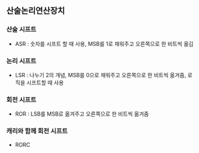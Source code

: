 ## 산술논리연산장치
### 산술 시프트
- ASR : 숫자를 시프트 할 때 사용, MSB를 1로 채워주고 오른쪽으로 한 비트씩 옮김
### 논리 시프트
- LSR : 나누기 2의 개념, MSB를 0으로 채워주고 오른쪽으로 한 비트씩 옮겨줌, 로직을 시프트할 때 사용
### 회전 시프트
- ROR : LSB를 MSB로 옮겨주고 오른쪽으로 한 비트씩 옮겨줌
### 캐리와 함께 회전 시프트
- RORC